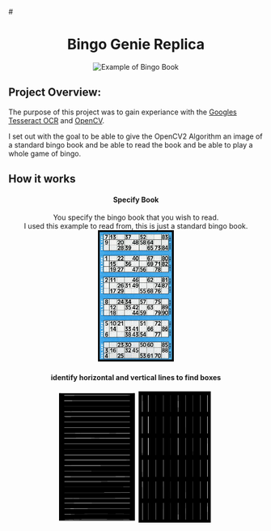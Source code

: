 #<h1 align="center" style="text-align: center;"> Bingo Genie Replica </h1>
<p align="center">
<img src="https://images-na.ssl-images-amazon.com/images/I/91msI4zSPTL._AC_SX355_.jpg" alt="Example of Bingo Book"/>
</p>

## Project Overview:
The purpose of this project was to gain experiance with the [Googles Tesseract OCR](https://opensource.google/projects/tesseract) and [OpenCV](https://opencv.org/).

I set out with the goal to be able to give the OpenCV2 Algorithm an image of a standard bingo book and be able to read the book and be able to play a whole game of bingo.

## How it works
<div align="center">
<h4> Specify Book </h4>
  <p>
  You specify the bingo book that you wish to read. <br>
  I used this example to read from, this is just a standard bingo book.
  
  <img src="bingo_book.jpg" alt="Example of Bingo Book" width=150/>
  </p>

  <h4> identify horizontal and vertical lines to find boxes </h4>
  
  <p>

  <img src="Images/horizontal_lines.jpg" alt="Horizontal Lines" width=150/>
  <img src="Images/verticle_lines.jpg" alt="Vertical Lines" width=150/>
  </p>
</div>

